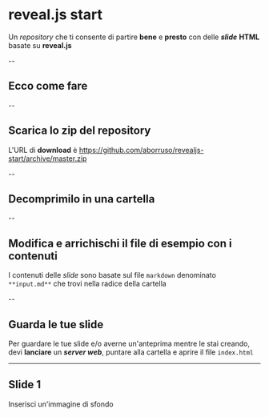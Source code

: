 <!-- .slide: data-background="#ff0000" -->

# reveal.js start

Un *repository* che ti consente di partire **bene** e **presto** con delle ***slide*** **HTML** basate su **reveal.js**

--

## Ecco come fare


--

## Scarica lo zip del repository

L'URL di **download** è <https://github.com/aborruso/revealjs-start/archive/master.zip>

--

## Decomprimilo in una cartella

--

## Modifica e arrichischi il file di esempio con i contenuti

I contenuti delle *slide* sono basate sul file `markdown` denominato `**input.md**` che trovi nella radice della cartella

--

## Guarda le tue slide

Per guardare le tue slide e/o averne un'anteprima mentre le stai creando, devi **lanciare** un ***server web***, puntare alla cartella e aprire il file `index.html`

---

<!-- .slide: data-background="./imgs/background_01.jpeg" -->

## Slide 1

Inserisci un'immagine di sfondo
